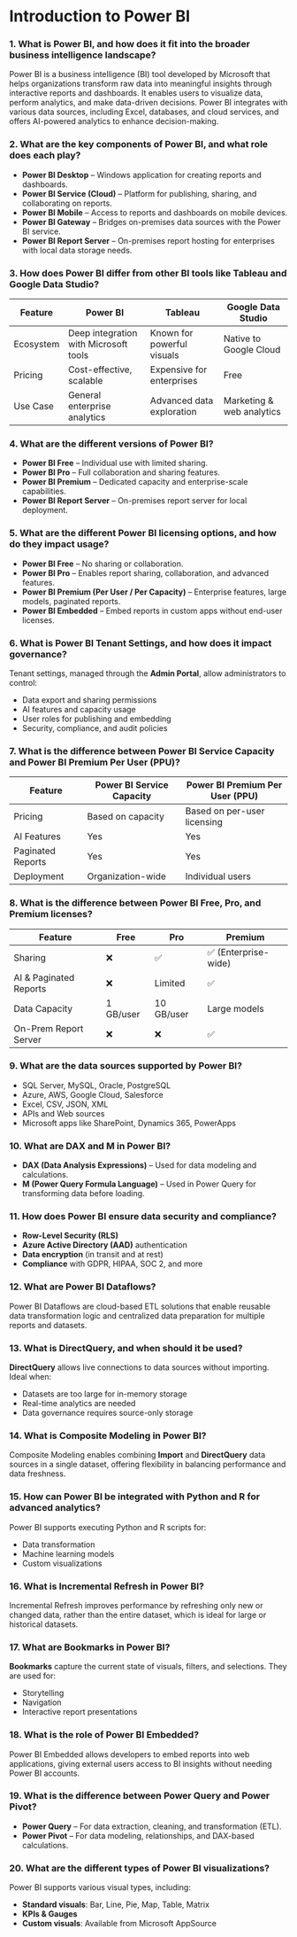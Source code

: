 # Introduction to Power BI


### 1. What is Power BI, and how does it fit into the broader business intelligence landscape?

Power BI is a business intelligence (BI) tool developed by Microsoft that helps organizations transform raw data into meaningful insights through interactive reports and dashboards. It enables users to visualize data, perform analytics, and make data-driven decisions. Power BI integrates with various data sources, including Excel, databases, and cloud services, and offers AI-powered analytics to enhance decision-making.

### 2. What are the key components of Power BI, and what role does each play?

- **Power BI Desktop** – Windows application for creating reports and dashboards.  
- **Power BI Service (Cloud)** – Platform for publishing, sharing, and collaborating on reports.  
- **Power BI Mobile** – Access to reports and dashboards on mobile devices.  
- **Power BI Gateway** – Bridges on-premises data sources with the Power BI service.  
- **Power BI Report Server** – On-premises report hosting for enterprises with local data storage needs.

### 3. How does Power BI differ from other BI tools like Tableau and Google Data Studio?

| Feature | Power BI | Tableau | Google Data Studio |
|--------|----------|---------|--------------------|
| Ecosystem | Deep integration with Microsoft tools | Known for powerful visuals | Native to Google Cloud |
| Pricing | Cost-effective, scalable | Expensive for enterprises | Free |
| Use Case | General enterprise analytics | Advanced data exploration | Marketing & web analytics |

### 4. What are the different versions of Power BI?

- **Power BI Free** – Individual use with limited sharing.  
- **Power BI Pro** – Full collaboration and sharing features.  
- **Power BI Premium** – Dedicated capacity and enterprise-scale capabilities.  
- **Power BI Report Server** – On-premises report server for local deployment.

### 5. What are the different Power BI licensing options, and how do they impact usage?

- **Power BI Free** – No sharing or collaboration.  
- **Power BI Pro** – Enables report sharing, collaboration, and advanced features.  
- **Power BI Premium (Per User / Per Capacity)** – Enterprise features, large models, paginated reports.  
- **Power BI Embedded** – Embed reports in custom apps without end-user licenses.

### 6. What is Power BI Tenant Settings, and how does it impact governance?

Tenant settings, managed through the **Admin Portal**, allow administrators to control:

- Data export and sharing permissions  
- AI features and capacity usage  
- User roles for publishing and embedding  
- Security, compliance, and audit policies

### 7. What is the difference between Power BI Service Capacity and Power BI Premium Per User (PPU)?

| Feature | Power BI Service Capacity | Power BI Premium Per User (PPU) |
|---------|---------------------------|----------------------------------|
| Pricing | Based on capacity | Based on per-user licensing |
| AI Features | Yes | Yes |
| Paginated Reports | Yes | Yes |
| Deployment | Organization-wide | Individual users |

### 8. What is the difference between Power BI Free, Pro, and Premium licenses?

| Feature | Free | Pro | Premium |
|--------|------|-----|---------|
| Sharing | ❌ | ✅ | ✅ (Enterprise-wide) |
| AI & Paginated Reports | ❌ | Limited | ✅ |
| Data Capacity | 1 GB/user | 10 GB/user | Large models |
| On-Prem Report Server | ❌ | ❌ | ✅ |

### 9. What are the data sources supported by Power BI?

- SQL Server, MySQL, Oracle, PostgreSQL  
- Azure, AWS, Google Cloud, Salesforce  
- Excel, CSV, JSON, XML  
- APIs and Web sources  
- Microsoft apps like SharePoint, Dynamics 365, PowerApps

### 10. What are DAX and M in Power BI?

- **DAX (Data Analysis Expressions)** – Used for data modeling and calculations.  
- **M (Power Query Formula Language)** – Used in Power Query for transforming data before loading.

### 11. How does Power BI ensure data security and compliance?

- **Row-Level Security (RLS)**  
- **Azure Active Directory (AAD)** authentication  
- **Data encryption** (in transit and at rest)  
- **Compliance** with GDPR, HIPAA, SOC 2, and more
  
### 12. What are Power BI Dataflows?

Power BI Dataflows are cloud-based ETL solutions that enable reusable data transformation logic and centralized data preparation for multiple reports and datasets.

### 13. What is DirectQuery, and when should it be used?

**DirectQuery** allows live connections to data sources without importing. Ideal when:

- Datasets are too large for in-memory storage  
- Real-time analytics are needed  
- Data governance requires source-only storage

### 14. What is Composite Modeling in Power BI?

Composite Modeling enables combining **Import** and **DirectQuery** data sources in a single dataset, offering flexibility in balancing performance and data freshness.

### 15. How can Power BI be integrated with Python and R for advanced analytics?

Power BI supports executing Python and R scripts for:

- Data transformation  
- Machine learning models  
- Custom visualizations

### 16. What is Incremental Refresh in Power BI?

Incremental Refresh improves performance by refreshing only new or changed data, rather than the entire dataset, which is ideal for large or historical datasets.

### 17. What are Bookmarks in Power BI?

**Bookmarks** capture the current state of visuals, filters, and selections. They are used for:

- Storytelling  
- Navigation  
- Interactive report presentations

### 18. What is the role of Power BI Embedded?

Power BI Embedded allows developers to embed reports into web applications, giving external users access to BI insights without needing Power BI accounts.

### 19. What is the difference between Power Query and Power Pivot?

- **Power Query** – For data extraction, cleaning, and transformation (ETL).  
- **Power Pivot** – For data modeling, relationships, and DAX-based calculations.

### 20. What are the different types of Power BI visualizations?

Power BI supports various visual types, including:

- **Standard visuals**: Bar, Line, Pie, Map, Table, Matrix  
- **KPIs & Gauges**  
- **Custom visuals**: Available from Microsoft AppSource
